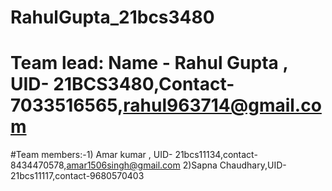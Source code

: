 # RahulGupta_21bcs3480
# Team lead: Name - Rahul Gupta , UID- 21BCS3480,Contact- 7033516565,rahul963714@gmail.com
#Team members:-1) Amar kumar , UID- 21bcs11134,contact-8434470578,amar1506singh@gmail.com
               2)Sapna Chaudhary,UID-21bcs11117,contact-9680570403


